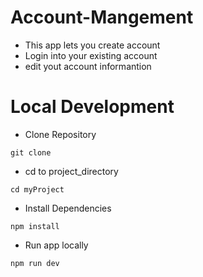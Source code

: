 # Account-Mangement

- This app lets you create account
- Login into your existing account
- edit yout account informantion

# Local Development

- Clone Repository

```
git clone
```

- cd to project_directory

```
cd myProject
```

- Install Dependencies

```
npm install
```

- Run app locally

```
npm run dev
```
